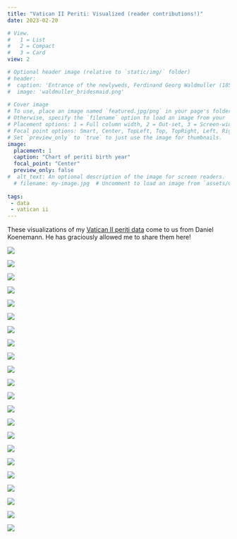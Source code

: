 ```yaml
---
title: "Vatican II Periti: Visualized (reader contributions!)"
date: 2023-02-20

# View.
#   1 = List
#   2 = Compact
#   3 = Card
view: 2

# Optional header image (relative to `static/img/` folder)
# header:
#  caption: 'Entrance of the newlyweds, Ferdinand Georg Waldmuller (1859)'
#  image: 'waldmuller_bridesmaid.png'
 
# Cover image
# To use, place an image named `featured.jpg/png` in your page's folder.
# Otherwise, specify the `filename` option to load an image from your `assets/media/` folder.
# Placement options: 1 = Full column width, 2 = Out-set, 3 = Screen-width
# Focal point options: Smart, Center, TopLeft, Top, TopRight, Left, Right, BottomLeft, Bottom, BottomRight
# Set `preview_only` to `true` to just use the image for thumbnails.
image:
  placement: 1
  caption: "Chart of periti birth year"
  focal_point: "Center"
  preview_only: false
#  alt_text: An optional description of the image for screen readers.
  # filename: my-image.jpg  # Uncomment to load an image from `assets/media/` instead.
  
tags:
 - data
 - vatican ii
---
```


These visualizations of my [Vatican II periti data](https://sharonkabel.com/periti-of-vatican-ii/) come to us from Daniel Koenemann. He has graciously allowed me to share them here! 

![](/uploads/periti-visualizations/1_BirthYearHistogram.png)

![](/uploads/periti-visualizations/2_BirthYearHistogramSmooth.png)

![](/uploads/periti-visualizations/3_DeathYearHistogram.png)

![](/uploads/periti-visualizations/4_DeathYearHistogramSmooth.png)

![](/uploads/periti-visualizations/5_AgeDeathHistogram.png)

![](/uploads/periti-visualizations/6_AgeDeathHistogramSmooth.png)

![](/uploads/periti-visualizations/7_WikipediaPagesHistogram.png)

![](/uploads/periti-visualizations/8_WikipediaPagesHistogramSmooth.png)

![](/uploads/periti-visualizations/9_AgeByWikipedia.png)

![](/uploads/periti-visualizations/10_WikipediaByCountry.png)

![](/uploads/periti-visualizations/11_WikipediaPagesByOrder.png)

![](/uploads/periti-visualizations/12_OrderBySession.png)

![](/uploads/periti-visualizations/13_OrderBySessionAbsolute.png)

![](/uploads/periti-visualizations/14_CountryOfOriginBySession.png)

![](/uploads/periti-visualizations/15_CountryOfOriginBySessionAbsolute.png)

![](/uploads/periti-visualizations/16_AgeByCountryOfOrigin.png)

![](/uploads/periti-visualizations/17_CanonizationByCountry.png)

![](/uploads/periti-visualizations/18_CanonizationByReligiousOrder.png)

![](/uploads/periti-visualizations/19_CanonizationBySession.png)

![](/uploads/periti-visualizations/20_BishopsByCountry.png)

![](/uploads/periti-visualizations/21_BishopByOrder.png)

![](/uploads/periti-visualizations/22_BishopBySessionProportion.png)
